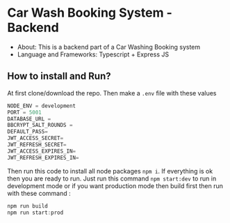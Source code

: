 # Car Wash Booking System - Backend

-   About: This is a backend part of a Car Washing Booking system
-   Language and Frameworks: Typescript + Express JS

## How to install and Run?

At first clone/download the repo. Then make a `.env` file with these values

```js
NODE_ENV = development
PORT = 5001
DATABASE_URL =
BBCRYPT_SALT_ROUNDS =
DEFAULT_PASS=
JWT_ACCESS_SECRET=
JWT_REFRESH_SECRET=
JWT_ACCESS_EXPIRES_IN=
JWT_REFRESH_EXPIRES_IN=
```

Then run this code to install all node packages `npm i`. If everything is ok then you are ready to run.
Just run this command `npm start:dev` to run in development mode or if you want production mode then build first then run with these command :

```js
npm run build
npm run start:prod
```
